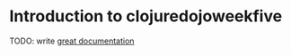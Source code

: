 # Introduction to clojuredojoweekfive

TODO: write [great documentation](http://jacobian.org/writing/great-documentation/what-to-write/)

